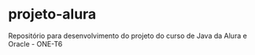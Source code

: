 # projeto-alura
Repositório para desenvolvimento do  projeto do curso de Java da Alura e Oracle - ONE-T6 
